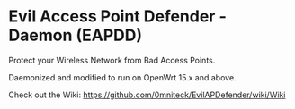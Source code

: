 # Evil Access Point Defender - Daemon (EAPDD)
Protect your Wireless Network from Bad Access Points.

Daemonized and modified to run on OpenWrt 15.x and above.

Check out the Wiki: <a href="https://github.com/0mniteck/EvilAPDefender/wiki/Wiki">https://github.com/0mniteck/EvilAPDefender/wiki/Wiki</a>
